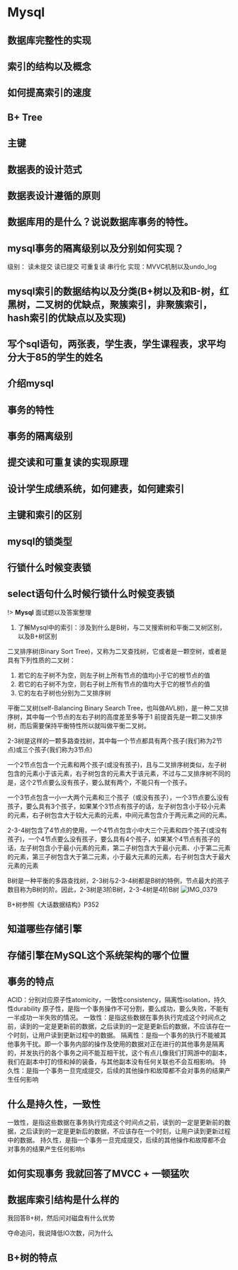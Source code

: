 # Mysql

## 数据库完整性的实现

## 索引的结构以及概念


## 如何提高索引的速度

## B+ Tree

## 主键

## 数据表的设计范式

## 数据表设计遵循的原则

## 数据库用的是什么？说说数据库事务的特性。

## mysql事务的隔离级别以及分别如何实现？
级别：
    读未提交
    读已提交
    可重复读
    串行化
实现：MVVC机制以及undo_log

## mysql索引的数据结构以及分类(B+树以及和B-树，红黑树，二叉树的优缺点，聚簇索引，非聚簇索引，hash索引的优缺点以及实现)

## 写个sql语句，两张表，学生表，学生课程表，求平均分大于85的学生的姓名


## 介绍mysql

## 事务的特性

## 事务的隔离级别

## 提交读和可重复读的实现原理

## 设计学生成绩系统，如何建表，如何建索引

## 主键和索引的区别

## mysql的锁类型

## 行锁什么时候变表锁

## select语句什么时候行锁什么时候变表锁


!> **Mysql** 面试题以及答案整理

1. 了解Mysql中的索引：涉及到什么是B树，与二叉搜索树和平衡二叉树区别，以及B+树区别


二叉排序树(Binary Sort Tree)，又称为二叉查找树，它或者是一颗空树，或者是具有下列性质的二叉树：
1. 若它的左子树不为空，则左子树上所有节点的值均小于它的根节点的值
2. 若它的右子树不为空，则右子树上所有节点的值均大于它的根节点的值
3. 它的左右子树也分别为二叉排序树


平衡二叉树(self-Balancing Binary Search Tree，也叫做AVL树)，是一种二叉排序树，其中每一个节点的左右子树的高度差至多等于1
前提首先是一颗二叉排序树，而后需要保持平衡特性所以就叫做平衡二叉树。


2-3树是这样的一颗多路查找树，其中每一个节点都具有两个孩子(我们称为2节点)或三个孩子(我们称为3节点)

一个2节点包含一个元素和两个孩子(或没有孩子)，且与二叉排序树类似，左子树包含的元素小于该元素，右子树包含的元素大于该元素，不过与二叉排序树不同的是，这个2节点要么没有孩子，要么就有两个，不能只有一个孩子。

一个3节点包含一小一大两个元素和三个孩子（或没有孩子），一个3节点要么没有孩子，要么具有3个孩子，如果某个3节点有孩子的话，左子树包含小于较小元素的元素，右子树包含大于较大元素的元素，中间元素包含介于两元素之间的元素。


2-3-4树包含了4节点的使用，一个4节点包含小中大三个元素和四个孩子(或没有孩子)，一个4节点要么没有孩子，要么具有4个孩子，如果某个4节点有孩子的话，左子树包含小于最小元素的元素，第二子树包含大于最小元素、小于第二元素的元素，第三子树包含大于第二元素，小于最大元素的元素，右子树包含大于最大元素的元素


B树是一种平衡的多路查找树，2-3树与2-3-4树都是B树的特例，节点最大的孩子数目称为B树的阶。因此，2-3树是3阶B树，2-3-4树是4阶B树
![IMG_0379](https://cdn.jsdelivr.net/gh/sivanWu0222/ImageHosting@master/uPic/IMG_0379.jpg)

B+树参照《大话数据结构》P352



## 知道哪些存储引擎


## 存储引擎在MySQL这个系统架构的哪个位置


## 事务的特点
ACID：分别对应原子性atomicity，一致性consistency，隔离性isolation，持久性durability
原子性，是指一个事务操作不可分割，要么成功，要么失败，不能有一半成功一半失败的情况。
一致性：是指这些数据在事务执行完成这个时间点之前，读到的一定是更新前的数据，之后读到的一定是更新后的数据，不应该存在一个时刻，让用户读到更新过程中的数据。
隔离性：是指一个事务的执行不能被其他事务干扰。即一个事务内部的操作及使用的数据对正在进行的其他事务是隔离的，并发执行的各个事务之间不能互相干扰，这个有点儿像我们打网游中的副本，我们在副本中打的怪和掉的装备，与其他副本没有任何关联也不会互相影响。
持久性：是指一个事务一旦完成提交，后续的其他操作和故障都不会对事务的结果产生任何影响


## 什么是持久性，一致性
一致性，是指这些数据在事务执行完成这个时间点之前，读到的一定是更新前的数据，之后读到的一定是更新后的数据，不应该存在一个时刻，让用户读到更新过程中的数据。
持久性，是指一个事务一旦完成提交，后续的其他操作和故障都不会对事务的结果产生任何影响s

## 如何实现事务 我就回答了MVCC + 一顿猛吹


## 数据库索引结构是什么样的
我回答B+树，然后问对磁盘有什么优势

夺命追问，我说降低IO次数，问为什么


## B+树的特点


